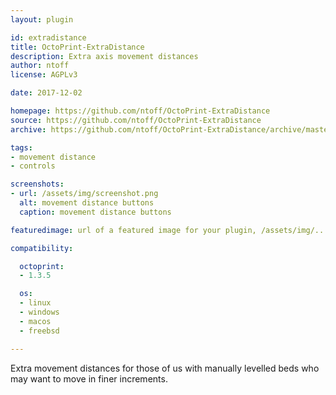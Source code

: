 ```yaml
---
layout: plugin

id: extradistance
title: OctoPrint-ExtraDistance
description: Extra axis movement distances
author: ntoff
license: AGPLv3

date: 2017-12-02

homepage: https://github.com/ntoff/OctoPrint-ExtraDistance
source: https://github.com/ntoff/OctoPrint-ExtraDistance
archive: https://github.com/ntoff/OctoPrint-ExtraDistance/archive/master.zip

tags:
- movement distance
- controls

screenshots:
- url: /assets/img/screenshot.png
  alt: movement distance buttons
  caption: movement distance buttons

featuredimage: url of a featured image for your plugin, /assets/img/...

compatibility:

  octoprint:
  - 1.3.5

  os:
  - linux
  - windows
  - macos
  - freebsd

---
```


Extra movement distances for those of us with manually levelled beds who may want to move in finer increments.
